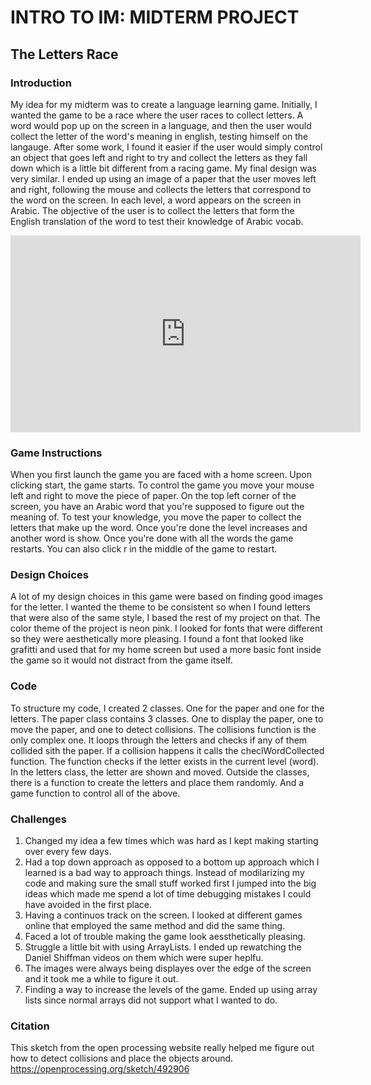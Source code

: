 # INTRO TO IM: MIDTERM PROJECT

## The Letters Race

### Introduction

My idea for my midterm was to create a language learning game. Initially, I wanted the game to be a race where the user races to collect letters. A word would pop up on the screen in a language, and then the user would collect the letter of the word's meaning in english, testing himself on the langauge. After some work, I found it easier if the user would simply control an object that goes left and right to try and collect the letters as they fall down which is a little bit different from a racing game. 
My final design was very similar. I ended up using an image of a paper that the user moves left and right, following the mouse and collects the letters that correspond to the word on the screen.
In each level, a word appears on the screen in Arabic. The objective of the user is to collect the letters that form the English translation of the word to test their knowledge of Arabic vocab.


<iframe width="560" height="315" src="https://www.youtube.com/watch?v=TNp3gXrII1E" frameborder="0" allowfullscreen></iframe>

### Game Instructions

When you first launch the game you are faced with a home screen. Upon clicking start, the game starts. To control the game you move your mouse left and right to move the piece of paper.
On the top left corner of the screen, you have an Arabic word that you're supposed to figure out the meaning of. To test your knowledge, you move the paper to collect the letters that make up the word. Once you're done the level increases and another word is show. Once you're done with all the words the game restarts. You can also click r in the middle of the game to restart.

### Design Choices

A lot of my design choices in this game were based on finding good images for the letter. I wanted the theme to be consistent so when I found letters that were also of the same style, I based the rest of my project on that. The color theme of the project is neon pink. I looked for fonts that were different so they were aesthetically more pleasing. I found a font that looked like grafitti and used that for my home screen but used a more basic font inside the game so it would not distract from the game itself.

### Code

To structure my code, I created 2 classes. One for the paper and one for the letters. The paper class contains 3 classes. One to display the paper, one to move the paper, and one to detect collisions. The collisions function is the only complex one. It loops through the letters and checks if any of them collided sith the paper. If a collision happens it calls the checlWordCollected function. The function checks if the letter exists in the current level (word). In the letters class, the letter are shown and moved. Outside the classes, there is a function to create the letters and place them randomly. And a game function to control all of the above.

### Challenges

1. Changed my idea a few times which was hard as I kept making starting over every few days.
2. Had a top down approach as opposed to a bottom up approach which I learned is a bad way to approach things. Instead of modilarizing my code and making sure the small stuff worked first I jumped into the big ideas which made me spend a lot of time debugging mistakes I could have avoided in the first place. 
3. Having a continuos track on the screen. I looked at different games online that employed the same method and did the same thing.
4. Faced a lot of trouble making the game look aessthetically pleasing.
5. Struggle a little bit with using ArrayLists. I ended up rewatching the Daniel Shiffman videos on them which were super heplfu.
6. The images were always being displayes over the edge of the screen and it took me a while to figure it out.
7. Finding a way to increase the levels of the game. Ended up using array lists since normal arrays did not support what I wanted to do.

### Citation

This sketch from the open processing website really helped me figure out how to detect collisions and place the objects around. 
https://openprocessing.org/sketch/492906
